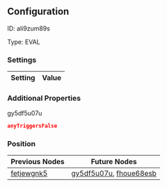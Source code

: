 # <nil>
## Configuration
ID:  ali9zum89s

Type: EVAL 


### Settings
| Setting | Value  |
| :------------------------ | ---------------------------------------- |
 




### Additional Properties
gy5df5u07u
 ```json 
anyTriggersFalse
```




### Position
| Previous Nodes | Future Nodes |
| :------------- | ------------ |
| [fetjewgnk5](./fetjewgnk5.md) | [gy5df5u07u](./gy5df5u07u.md), [fhoue68esb](./fhoue68esb.md) |